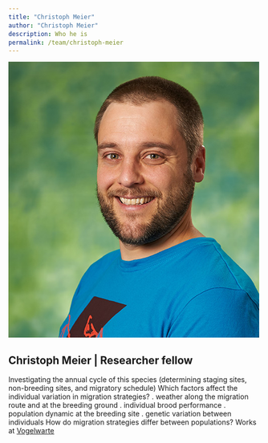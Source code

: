```yaml
---
title: "Christoph Meier"
author: "Christoph Meier"
description: Who he is
permalink: /team/christoph-meier
---
```


![](TeamPhoto/Christoph_Meier.jpg)

## **Christoph Meier** | Researcher fellow 

Investigating the annual cycle of this species (determining staging sites, non-breeding sites, and migratory schedule) Which factors affect the individual variation in migration strategies? . weather along the migration route and at the breeding ground . individual brood performance . population dynamic at the breeding site . genetic variation between individuals How do migration strategies differ between populations? Works at [Vogelwarte](https://www.vogelwarte.ch/de/home/)


